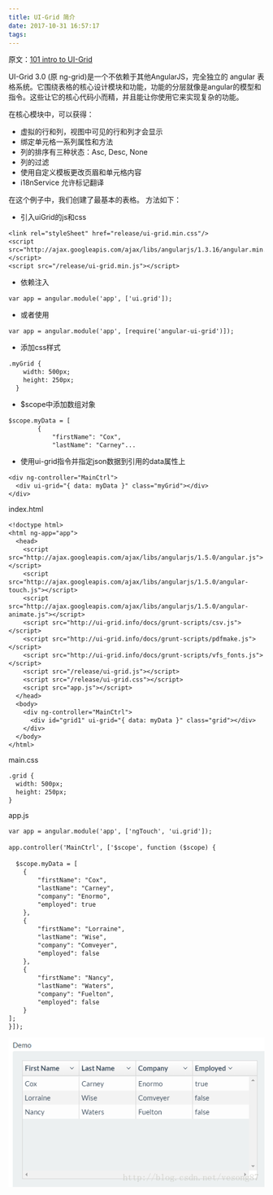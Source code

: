 ```yaml
---
title: UI-Grid 简介
date: 2017-10-31 16:57:17
tags:
---
```


原文：[101 intro to UI-Grid](http://ui-grid.info/docs/#/tutorial/101_intro)

UI-Grid 3.0 (原 ng-grid)是一个不依赖于其他AngularJS，完全独立的 angular 表格系统。它围绕表格的核心设计模块和功能，功能的分层就像是angular的模型和指令。这些让它的核心代码小而精，并且能让你使用它来实现复杂的功能。

在核心模块中，可以获得： 
- 虚拟的行和列，视图中可见的行和列才会显示 
- 绑定单元格一系列属性和方法 
- 列的排序有三种状态：Asc, Desc, None 
- 列的过滤 
- 使用自定义模板更改页眉和单元格内容 
- i18nService 允许标记翻译

在这个例子中，我们创建了最基本的表格。 
方法如下：

- 引入uiGrid的js和css
```angular2html
<link rel="styleSheet" href="release/ui-grid.min.css"/>
<script src="http://ajax.googleapis.com/ajax/libs/angularjs/1.3.16/angular.min.js"></script>
<script src="/release/ui-grid.min.js"></script>
```

- 依赖注入
```angular2html
var app = angular.module('app', ['ui.grid']);
```

- 或者使用
```angular2html
var app = angular.module('app', [require('angular-ui-grid')]);
```

- 添加css样式
```angular2html
.myGrid {
    width: 500px;
    height: 250px;
  }
```

- $scope中添加数组对象

```angular2html
$scope.myData = [
        {
            "firstName": "Cox",
            "lastName": "Carney"...
```

- 使用ui-grid指令并指定json数据到引用的data属性上
```angular2html
<div ng-controller="MainCtrl">
  <div ui-grid="{ data: myData }" class="myGrid"></div>
</div>
```

index.html
```angular2html
<!doctype html>
<html ng-app="app">
  <head>
    <script src="http://ajax.googleapis.com/ajax/libs/angularjs/1.5.0/angular.js"></script>
    <script src="http://ajax.googleapis.com/ajax/libs/angularjs/1.5.0/angular-touch.js"></script>
    <script src="http://ajax.googleapis.com/ajax/libs/angularjs/1.5.0/angular-animate.js"></script>
    <script src="http://ui-grid.info/docs/grunt-scripts/csv.js"></script>
    <script src="http://ui-grid.info/docs/grunt-scripts/pdfmake.js"></script>
    <script src="http://ui-grid.info/docs/grunt-scripts/vfs_fonts.js"></script>
    <script src="/release/ui-grid.js"></script>
    <script src="/release/ui-grid.css"></script>
    <script src="app.js"></script>
  </head>
  <body>
    <div ng-controller="MainCtrl">
      <div id="grid1" ui-grid="{ data: myData }" class="grid"></div>
    </div>
  </body>
</html>
```

main.css

```angular2html
.grid {
  width: 500px;
  height: 250px;
}
```

app.js

```angular2html
var app = angular.module('app', ['ngTouch', 'ui.grid']);

app.controller('MainCtrl', ['$scope', function ($scope) {

  $scope.myData = [
    {
        "firstName": "Cox",
        "lastName": "Carney",
        "company": "Enormo",
        "employed": true
    },
    {
        "firstName": "Lorraine",
        "lastName": "Wise",
        "company": "Comveyer",
        "employed": false
    },
    {
        "firstName": "Nancy",
        "lastName": "Waters",
        "company": "Fuelton",
        "employed": false
    }
];
}]);
```
![样式](UI-Grid-简介/1.png)